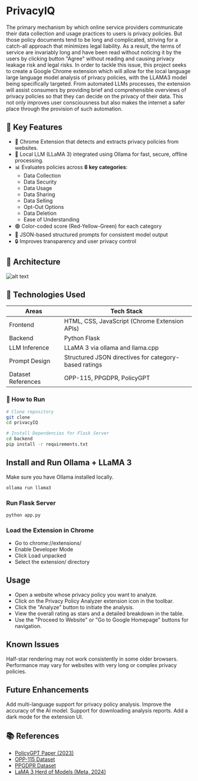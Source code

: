 # PrivacyIQ

The primary mechanism by which online service providers communicate their data collection and usage practices to users is privacy policies. But those policy documents tend to be long and complicated, striving for a catch-all approach that minimizes legal liability. As a result, the terms of service are invariably long and have been read without noticing it by the users by clicking button "Agree" without reading and causing privacy leakage risk and legal risks. In order to tackle this issue, this project seeks to create a Google Chrome extension which will allow for the local language large language model analysis of privacy policies, with the LLAMA3 model being specifically targeted. From automated LLMs processes, the extension will assist consumers by providing brief and comprehensible overviews of privacy policies so that they can decide on the privacy of their data. This not only improves user consciousness but also makes the internet a safer place through the provision of such automation.

## 🧠 Key Features

- 🧩 Chrome Extension that detects and extracts privacy policies from websites.
- 🤖 Local LLM (LLaMA 3) integrated using Ollama for fast, secure, offline processing.
- 📊 Evaluates policies across **8 key categories**:
  - Data Collection
  - Data Security
  - Data Usage
  - Data Sharing
  - Data Selling
  - Opt-Out Options
  - Data Deletion
  - Ease of Understanding
- 🟢 Color-coded score (Red-Yellow-Green) for each category
- 📁 JSON-based structured prompts for consistent model output
- 🔒 Improves transparency and user privacy control

## 🔄 Architecture

![alt text](https://github.com/ssharma250894/PrivacyIQ/blob/main/Images/architecture%20diagram%206120.png)

## 🔧 Technologies Used

| Areas | Tech Stack |
|----------|------------------|
| Frontend | HTML, CSS, JavaScript (Chrome Extension APIs) |
| Backend | Python Flask |
| LLM Inference | LLaMA 3 via ollama and llama.cpp |
| Prompt Design | Structured JSON directives for category-based ratings |
| Dataset References | OPP-115, PPGDPR, PolicyGPT |
 
### 🚀 How to Run
```bash  
# Clone repository  
git clone   
cd privacyIQ  

# Install Dependencies for Flask Server  
cd backend
pip install -r requirements.txt
```
## Install and Run Ollama + LLaMA 3
Make sure you have Ollama installed locally.

```bash  
ollama run llama3
```
### Run Flask Server
```bash 
python app.py
```

### Load the Extension in Chrome
- Go to chrome://extensions/
- Enable Developer Mode
- Click Load unpacked
- Select the extension/ directory

## Usage
- Open a website whose privacy policy you want to analyze.
- Click on the Privacy Policy Analyzer extension icon in the toolbar.
- Click the "Analyze" button to initiate the analysis.
- View the overall rating as stars and a detailed breakdown in the table.
- Use the "Proceed to Website" or "Go to Google Homepage" buttons for navigation.

## Known Issues
Half-star rendering may not work consistently in some older browsers. Performance may vary for websites with very long or complex privacy policies.

## Future Enhancements
Add multi-language support for privacy policy analysis. Improve the accuracy of the AI model. Support for downloading analysis reports. Add a dark mode for the extension UI.

## 📚 References
- [PolicyGPT Paper (2023)](chrome-extension://efaidnbmnnnibpcajpcglclefindmkaj/https://arxiv.org/pdf/2309.10238)
- [OPP-115 Dataset](https://www.usableprivacy.org/data)
- [PPGDPR Dataset](https://arxiv.org/html/2503.10727v1)
- [LaMA 3 Herd of Models (Meta, 2024)](https://arxiv.org/abs/2407.21783)
